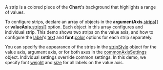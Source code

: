 A strip is a colored piece of the **Chart**'s background that highlights a range of values.

To configure strips, declare an array of objects in the **argumentAxis**.[strips[]](Documentation/ApiReference/Data_Visualization_Widgets/dxChart/Configuration/argumentAxis/strips/) or **valueAxis**.[strips[]](/Documentation/ApiReference/Data_Visualization_Widgets/dxChart/Configuration/valueAxis/strips/) option. Each object in this array configures and individual strip. This demo shows two strips on the value axis, and how to configure the [label](/Documentation/ApiReference/Data_Visualization_Widgets/dxChart/Configuration/valueAxis/strips/label/)'s [text](/Documentation/ApiReference/Data_Visualization_Widgets/dxChart/Configuration/valueAxis/strips/label/#text) and **font**.[color](/Documentation/ApiReference/Data_Visualization_Widgets/dxChart/Configuration/valueAxis/strips/label/font/#color) options for each strip separately.

You can specify the appearance of the strips in the [stripStyle](/Documentation/ApiReference/Data_Visualization_Widgets/dxChart/Configuration/valueAxis/stripStyle/) object for the value axis, argument axis, or for both axes in the [commonAxisSettings](/Documentation/ApiReference/Data_Visualization_Widgets/dxChart/Configuration/commonAxisSettings/) object. Individual settings override common settings. In this demo, we specify font [weight](/Documentation/ApiReference/Data_Visualization_Widgets/dxChart/Configuration/valueAxis/stripStyle/label/font/#weight) and [size](/Documentation/ApiReference/Data_Visualization_Widgets/dxChart/Configuration/valueAxis/stripStyle/label/font/#size) for all labels on the value axis. 